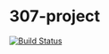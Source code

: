 # 307-project
[![Build Status](https://travis-ci.com/eric-newcomer/307-Sec01-Team2.svg?token=ad6LGj5Vax5svVMzEGdd&branch=master)](https://travis-ci.com/eric-newcomer/307-Sec01-Team2)
